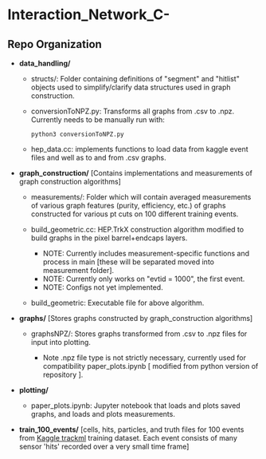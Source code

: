 # Interaction_Network_C-

## Repo Organization
- **data_handling/**
  - structs/: Folder containing definitions of "segment" and "hitlist" objects used to simplify/clarify data structures used in graph construction.

  - conversionToNPZ.py: Transforms all graphs from .csv to .npz. Currently needs to be manually run with:
    ```
    python3 conversionToNPZ.py
    ```
    
  - hep_data.cc: implements functions to load data from kaggle event files and well as to and from .csv graphs.
- **graph_construction/** [Contains implementations and measurements of graph construction algorithms]
  - measurements/: Folder which will contain averaged measurements of various graph features (purity, efficiency, etc.) of graphs constructed for various pt cuts on 100 different training events.

  - build_geometric.cc: HEP.TrkX construction algorithm modified to build graphs in the pixel barrel+endcaps layers.
    - NOTE: Currently includes measurement-specific functions and process in main [these will be separated moved into measurement folder].
    - NOTE: Currently only works on "evtid = 1000", the first event.
    - NOTE: Configs not yet implemented.
  - build_geometric: Executable file for above algorithm.

- **graphs/**
  [Stores graphs constructed by graph_construction algorithms]
  - graphsNPZ/: Stores graphs transformed from .csv to .npz files for input into plotting.

    - Note .npz file type is not strictly necessary, currently used for compatibility paper_plots.ipynb [ modified from python version of repository ].
- **plotting/**
  - paper_plots.ipynb: Jupyter notebook that loads and plots saved graphs, and loads and plots measurements.
- **train_100_events/**
  [cells, hits, particles, and truth files for 100 events from [Kaggle trackml](https://www.kaggle.com/c/trackml-particle-identification) training dataset. Each event consists of many sensor 'hits' recorded over a very small time frame]
